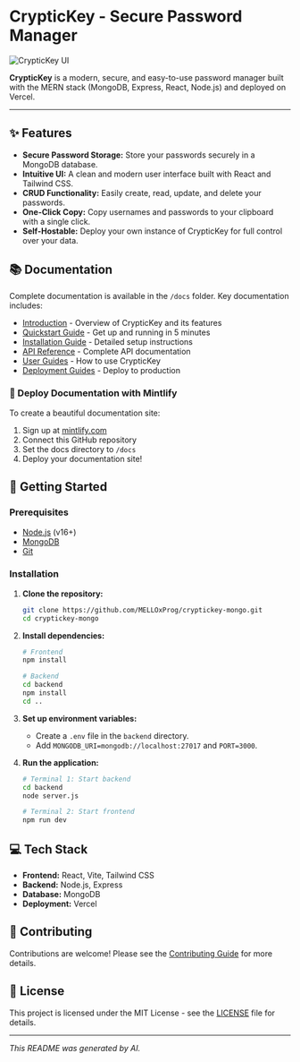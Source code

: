 # CrypticKey - Secure Password Manager

![CrypticKey UI](/public/images/cryptickey-ui.png)

**CrypticKey** is a modern, secure, and easy-to-use password manager built with the MERN stack (MongoDB, Express, React, Node.js) and deployed on Vercel.

---

## ✨ Features

- **Secure Password Storage:** Store your passwords securely in a MongoDB database.
- **Intuitive UI:** A clean and modern user interface built with React and Tailwind CSS.
- **CRUD Functionality:** Easily create, read, update, and delete your passwords.
- **One-Click Copy:** Copy usernames and passwords to your clipboard with a single click.
- **Self-Hostable:** Deploy your own instance of CrypticKey for full control over your data.

## 📚 Documentation

Complete documentation is available in the `/docs` folder. Key documentation includes:

- [Introduction](docs/introduction.mdx) - Overview of CrypticKey and its features
- [Quickstart Guide](docs/quickstart.mdx) - Get up and running in 5 minutes
- [Installation Guide](docs/installation.mdx) - Detailed setup instructions
- [API Reference](docs/api-reference/introduction.mdx) - Complete API documentation
- [User Guides](docs/guides/overview.mdx) - How to use CrypticKey
- [Deployment Guides](docs/deployment/vercel.mdx) - Deploy to production

### 🚀 Deploy Documentation with Mintlify

To create a beautiful documentation site:

1. Sign up at [mintlify.com](https://mintlify.com)
2. Connect this GitHub repository
3. Set the docs directory to `/docs`
4. Deploy your documentation site!

## 🚀 Getting Started

### Prerequisites

- [Node.js](https://nodejs.org/) (v16+)
- [MongoDB](https://www.mongodb.com/try/download/community)
- [Git](https://git-scm.com/downloads)

### Installation

1.  **Clone the repository:**
    ```bash
    git clone https://github.com/MELLOxProg/cryptickey-mongo.git
    cd cryptickey-mongo
    ```

2.  **Install dependencies:**
    ```bash
    # Frontend
    npm install

    # Backend
    cd backend
    npm install
    cd ..
    ```

3.  **Set up environment variables:**
    -   Create a `.env` file in the `backend` directory.
    -   Add `MONGODB_URI=mongodb://localhost:27017` and `PORT=3000`.

4.  **Run the application:**
    ```bash
    # Terminal 1: Start backend
    cd backend
    node server.js

    # Terminal 2: Start frontend
    npm run dev
    ```

## 💻 Tech Stack

- **Frontend:** React, Vite, Tailwind CSS
- **Backend:** Node.js, Express
- **Database:** MongoDB
- **Deployment:** Vercel

## 🤝 Contributing

Contributions are welcome! Please see the [Contributing Guide](docs/development/contributing.mdx) for more details.

## 📄 License

This project is licensed under the MIT License - see the [LICENSE](LICENSE) file for details.

---

_This README was generated by AI._
